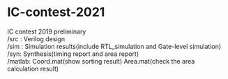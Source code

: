 # IC-contest-2021
IC contest 2019 preliminary  
/src : Verilog design  
/sim : Simulation results(include RTL_simulation and Gate-level simulation)  
/syn: Synthesis(timing report and area report)  
/matlab: Coord.mat(show sorting result) Area.mat(check the area calculation result)
